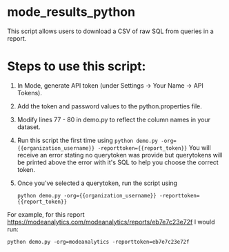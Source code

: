 # mode_results_python
This script allows users to download a CSV of raw SQL from queries in a report.


# Steps to use this script:

1.  In Mode, generate API token (under Settings -> Your Name -> API Tokens).
2.  Add the token and password values to the python.properties file.
3.  Modify lines 77 - 80 in demo.py to reflect the column names in your dataset.
4.  Run this script the first time using 
    `python demo.py -org={{organization_username}} -reporttoken={{report_token}}`
    You will receive an error stating no querytoken was provide but querytokens will be printed above the error with it's SQL to help you choose the correct token.  
5.  Once you've selected a querytoken, run the script using 

    `python demo.py -org={{organization_username}} -reporttoken={{report_token}}`

For example, for this report https://modeanalytics.com/modeanalytics/reports/eb7e7c23e72f I would run:

`python demo.py -org=modeanalytics -reporttoken=eb7e7c23e72f`


